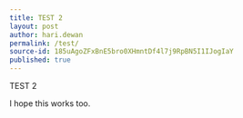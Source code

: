 ```yaml
---
title: TEST 2
layout: post
author: hari.dewan
permalink: /test/
source-id: 185uAgoZFxBnE5bro0XHmntDf4l7j9RpBN5I1IJogIaY
published: true
---
```

TEST 2

I hope this works too.

